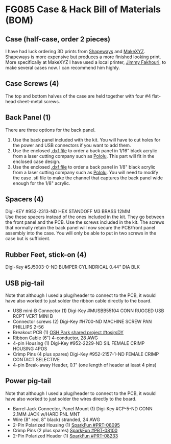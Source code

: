 FG085 Case & Hack Bill of Materials (BOM)
=========================================

Case (half-case, order 2 pieces)  
----
I have had luck ordering 3D prints from [Shapeways](http://www.shapeways.com) and [MakeXYZ](http://www.makexyz.com).  Shapeways is more expensive but produces a more finished looking print.  More specifically at MakeXYZ I have used a local printer, [Jimmy Fakhouri](http://www.makexyz.com/printer/jimmyjack11@yahoo.com?printer=2771debf5bc034849d631421dd2aa280), to make several cases now.  I can recommend him highly.  

Case Screws (4)  
-----------
The top and bottom halves of the case are held together with four #4 flat-head sheet-metal screws.

Back Panel (1)  
----------
There are three options for the back panel.  
  1. Use the back panel included with the kit.  You will have to cut holes for the power and USB connectors if you want to add them.  
  2. Use the enclosed [.dxf file](https://github.com/uChip/FG085-Case/blob/master/BackPanel1pc.DXF) to order a back panel in 1/16" black acrylic from a laser cutting company such as [Pololu](http://www.customlasercutting.com/).  This part will fit in the enclosed case design.  
  3. Use the enclosed [.dxf file](https://github.com/uChip/FG085-Case/blob/master/BackPanel1pc.DXF) to order a back panel in 1/8" black acrylic from a laser cutting company such as [Pololu](http://www.customlasercutting.com/).  You will need to modify the case .stl file to make the channel that captures the back panel wide enough for the 1/8" acrylic.  

Spacers (4)  
-------
Digi-KEY #952-2313-ND HEX STANDOFF M3 BRASS 12MM  
Use these spacers instead of the ones included in the kit.  They go between the front panel and the PCB.  Use the screws included in the kit.  The screws that normally retain the back panel will now secure the PCB/front panel assembly into the case.  You will only be able to put in two screws in the case but is sufficient.

Rubber Feet, stick-on (4)  
---------------------
Digi-Key #SJ5003-0-ND BUMPER CYLINDRICAL 0.44" DIA BLK  

USB pig-tail  
------------
Note that although I used a plug/header to connect to the PCB, it would have also worked to just solder the ribbon cable directly to the board.  
  - USB mini-B Connector (1)  Digi-Key #MUSBB55104 CONN RUGGED USB RCPT VERT MINI B  
  - Connector screws (2) Digi-Key #H700-ND MACHINE SCREW PAN PHILLIPS 2-56  
  - Breakout PCB (1)  [OSH Park shared project #tosjrsDY](https://oshpark.com/shared_projects/tosjrsDY)  
  - Ribbon Cable (6")  4-conductor, 28 AWG
  - 4-pin Housing (1)  Digi-Key #952-2229-ND SIL FEMALE CRIMP HOUSING 4POS  
  - Crimp Pins (4 plus spares)  Digi-Key #952-2157-1-ND FEMALE CRIMP CONTACT SELECTIVE
  - 4-pin Break-away Header, 0.1" (one length of header at least 4 pins)  

Power pig-tail  
--------------
Note that although I used a plug/header to connect to the PCB, it would have also worked to just solder the wires directly to the board.  
  - Barrel Jack Connector, Panel Mount (1)  Digi-Key #CP-5-ND CONN 2.1MM JACK w/HARD PNL MNT
  - Wire (8" red, 8" black)  stranded, 24 AWG
  - 2-Pin Polarized Housing (1)  [SparkFun #PRT-08095](https://www.sparkfun.com/products/8095)
  - Crimp Pins (2 plus spares)  [SparkFun #PRT-08100](https://www.sparkfun.com/products/8100)
  - 2-Pin Polarized Header (1)  [SparkFun #PRT-08233](https://www.sparkfun.com/products/8233)
